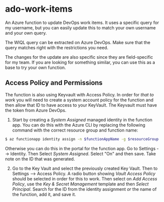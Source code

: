 # ado-work-items
An Azure function to update DevOps work items. It uses a specific query for my username, but you can easily update this to match your own username and your own query.

The WIQL query can be extracted on Azure DevOps. Make sure that the query matches right with the restrictions you need.

The changes for the update are also specific since they are field-specific for my team. If you are looking for something similar, you can use this as a base to try your own function.


## Access Policy and Permissions
The function is also using Keyvault with Access Policy. In order for _that to work_ you will need to create a system account policy for the function and then allow that ID to have access to your KeyVault. The Keyvault must have the token from Azure DevOps.

1. Start by creating a _System Assigned_  managed identity in the function app. You can do this with the Azure CLI by replacing the following command with the correct resource group and function name:

```bash
$ az functionapp identity assign -n $functionAppName -g $resourceGroup
```

Otherwise you can do this in the portal for the function app. Go to Settings --> Identity. Then Select _System Assigned_. Select "On" and then save. Take note on the ID that was generated.

2. Go to the Key Vault and select the previously created Key Vault. Then to Settings --> Access Policy. A radio button showing _Vault Access Policy_ should be selected in order for this to work. Then select on _Add Access Policy_, use the _Key & Secret Management_ template and then _Select Principal_. Search for the ID  from the identity assignment _or_ the name of the function, add it, and save it.
